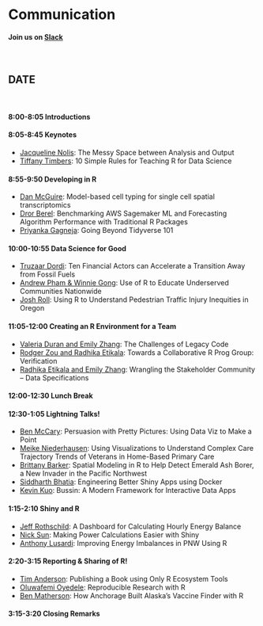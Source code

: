 <!-- NOTE that the header has been removed to avoid problems with website render. This is just an example agenda for reference. The header would look like so

---
title: "Agenda"
layout: "agenda"
url: "agenda_example"
---



<style>
td {vertical-align:top;}
.agenda {
border-width:2px;
border-style:solid;
border-color:black;
border-collapse: collapse;
width:60%;
}

th, td {
  padding: 10px;
}

.agenda td {
border-width:1px;
border-style:solid;
border-color:black;
}

.agendaLink {color: blue; text-decoration: none;}
.agendaLink:hover {text-decoration: underline;}
.agendaLink:active {color: black;}
.agendaLink:visited {color: purple;}

.timecontainer {width:20%;}
.trainingcontainer {width:20%;}
.descriptioncontainer {width:60%px;}

</style>
-->
<!-- </style> -->

<h1>Communication</h1>
  <h4>Join us on <a href="https://join.slack.com/t/cascadiarconf/shared_invite/zt-1lu53059t-GAxQtzrwQhmo7BXE7YfC8w" target="blank_">Slack</a></h4>
  <br>

## DATE
<br>

#### 8:00-8:05 Introductions

#### 8:05-8:45 Keynotes 

* [Jacqueline Nolis](/2022/keynote/jacqueline_nolis): The Messy Space between Analysis and Output 
* [Tiffany Timbers](/2022/keynote/tiffany_timbers): 10 Simple Rules for Teaching R for Data Science

#### 8:55-9:50 Developing in R

* [Dan McGuire](/2022/regular/dan_mcguire): Model-based cell typing for single cell spatial transcriptomics
* [Dror Berel](/2022/regular/dror_berel): Benchmarking AWS Sagemaker ML and Forecasting Algorithm Performance with Traditional R Packages
* [Priyanka Gagneja](/2022/regular/priyanka_gagneja): Going Beyond Tidyverse 101

#### 10:00-10:55 Data Science for Good

* [Truzaar Dordi](/2022/regular/truzaar_dordi): Ten Financial Actors can Accelerate a Transition Away from Fossil Fuels
* [Andrew Pham & Winnie Gong](/2022/regular/andrew_pham): Use of R to Educate Underserved Communities Nationwide
* [Josh Roll](/2022/regular/josh_roll): Using R to Understand Pedestrian Traffic Injury Inequities in Oregon

#### 11:05-12:00 Creating an R Environment for a Team

* [Valeria Duran and Emily Zhang](/2022/regular/valeria_duran): The Challenges of Legacy Code
* [Rodger Zou and Radhika Etikala](/2022/regular/rodger_zou): Towards a Collaborative R Prog Group: Verification
* [Radhika Etikala and Emily Zhang](/2022/regular/radhika_etikala): Wrangling the Stakeholder Community – Data Specifications

#### 12:00-12:30 Lunch Break

#### 12:30-1:05 Lightning Talks!

* [Ben McCary](/2022/lightning/ben_mccary): Persuasion with Pretty Pictures: Using Data Viz to Make a Point
* [Meike Niederhausen](/2022/lightning/meike_niederhausen): Using Visualizations to Understand Complex Care Trajectory Trends of Veterans in Home-Based Primary Care
* [Brittany Barker](/2022/lightning/brittany_barker): Spatial Modeling in R to Help Detect Emerald Ash Borer, a New Invader in the Pacific Northwest
* [Siddharth Bhatia](/2022/lightning/siddharth_bhatia): Engineering Better Shiny Apps using Docker
* [Kevin Kuo](/2022/lightning/kevin_kuo): Bussin: A Modern Framework for Interactive Data Apps

#### 1:15-2:10 Shiny and R

* [Jeff Rothschild](/2022/regular/jeff_rothschild): A Dashboard for Calculating Hourly Energy Balance
* [Nick Sun](/2022/regular/nick_sun): Making Power Calculations Easier with Shiny
* [Anthony Lusardi](/2022/regular/anthony_lusardi): Improving Energy Imbalances in PNW Using R

#### 2:20-3:15 Reporting & Sharing of R!

* [Tim Anderson](/2022/regular/tim_anderson): Publishing a Book using Only R Ecosystem Tools
* [Oluwafemi Oyedele](/2022/regular/oluwafemi_oyedele): Reproducible Research with R
* [Ben Matherson](/2022/regular/ben_matheson): How Anchorage Built Alaska’s Vaccine Finder with R

#### 3:15-3:20 Closing Remarks

<br><br><br>
